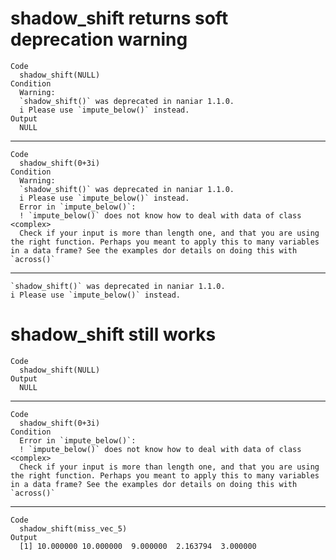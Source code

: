 # shadow_shift returns soft deprecation warning

    Code
      shadow_shift(NULL)
    Condition
      Warning:
      `shadow_shift()` was deprecated in naniar 1.1.0.
      i Please use `impute_below()` instead.
    Output
      NULL

---

    Code
      shadow_shift(0+3i)
    Condition
      Warning:
      `shadow_shift()` was deprecated in naniar 1.1.0.
      i Please use `impute_below()` instead.
      Error in `impute_below()`:
      ! `impute_below()` does not know how to deal with data of class <complex>
      Check if your input is more than length one, and that you are using the right function. Perhaps you meant to apply this to many variables in a data frame? See the examples dor details on doing this with `across()`

---

    `shadow_shift()` was deprecated in naniar 1.1.0.
    i Please use `impute_below()` instead.

# shadow_shift still works

    Code
      shadow_shift(NULL)
    Output
      NULL

---

    Code
      shadow_shift(0+3i)
    Condition
      Error in `impute_below()`:
      ! `impute_below()` does not know how to deal with data of class <complex>
      Check if your input is more than length one, and that you are using the right function. Perhaps you meant to apply this to many variables in a data frame? See the examples dor details on doing this with `across()`

---

    Code
      shadow_shift(miss_vec_5)
    Output
      [1] 10.000000 10.000000  9.000000  2.163794  3.000000

